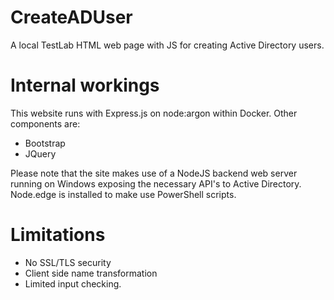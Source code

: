 # CreateADUser
A local TestLab HTML web page with JS for creating Active Directory users.

# Internal workings
This website runs with Express.js on node:argon within Docker. Other components are:
- Bootstrap
- JQuery

Please note that the site makes use of a NodeJS backend web server running on Windows exposing the necessary API's to Active Directory.  Node.edge is installed to make use PowerShell scripts.

# Limitations
- No SSL/TLS security
- Client side name transformation
- Limited input checking.

